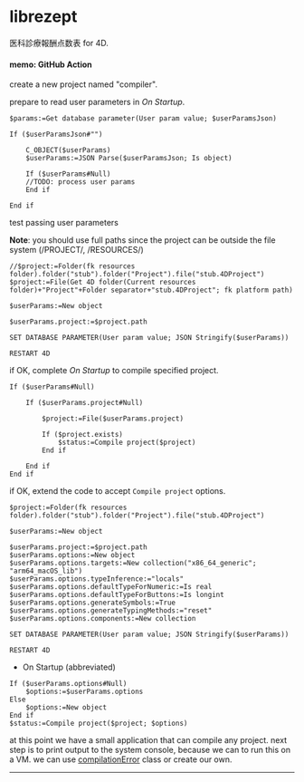 # librezept
医科診療報酬点数表 for 4D.

#### memo: GitHub Action

create a new project named "compiler".

prepare to read user parameters in *On Startup*.

```4d
$params:=Get database parameter(User param value; $userParamsJson)

If ($userParamsJson#"")
	
	C_OBJECT($userParams)
	$userParams:=JSON Parse($userParamsJson; Is object)
	
	If ($userParams#Null)
	//TODO: process user params	
	End if 
  
End if 
```

test passing user parameters

**Note**: you should use full paths since the project can be outside the file system (/PROJECT/, /RESOURCES/)

```4d
//$project:=Folder(fk resources folder).folder("stub").folder("Project").file("stub.4DProject")
$project:=File(Get 4D folder(Current resources folder)+"Project"+Folder separator+"stub.4DProject"; fk platform path)

$userParams:=New object

$userParams.project:=$project.path

SET DATABASE PARAMETER(User param value; JSON Stringify($userParams))

RESTART 4D
```

if OK, complete *On Startup* to compile specified project.

```4d
If ($userParams#Null)

	If ($userParams.project#Null)

		$project:=File($userParams.project)

		If ($project.exists)
			$status:=Compile project($project)
		End if 

	End if 
End if 
```

if OK, extend the code to accept `Compile project` options.

```4d
$project:=Folder(fk resources folder).folder("stub").folder("Project").file("stub.4DProject")

$userParams:=New object

$userParams.project:=$project.path
$userParams.options:=New object
$userParams.options.targets:=New collection("x86_64_generic"; "arm64_macOS_lib")
$userParams.options.typeInference:="locals"
$userParams.options.defaultTypeForNumeric:=Is real
$userParams.options.defaultTypeForButtons:=Is longint
$userParams.options.generateSymbols:=True
$userParams.options.generateTypingMethods:="reset"
$userParams.options.components:=New collection

SET DATABASE PARAMETER(User param value; JSON Stringify($userParams))

RESTART 4D
```

* On Startup (abbreviated)
 
```4d
If ($userParams.options#Null)
	$options:=$userParams.options
Else 
	$options:=New object
End if 
$status:=Compile project($project; $options)
```

at this point we have a small application that can compile any project. next step is to print output to the system console, because we can to run this on a VM. we can use [compilationError](https://github.com/mesopelagique/build-action/blob/main/Project/Sources/Classes/compilationError.4dm) class or create our own.

---
